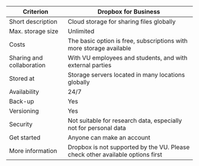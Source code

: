 |Criterion|Dropbox for Business|
|---|---|
|Short description|Cloud storage for sharing files globally|
|Max. storage size|Unlimited|
|Costs|The basic option is free, subscriptions with more storage available|
|Sharing and collaboration| With VU employees and students, and with external parties|
|Stored at|Storage servers located in many locations globally|
|Availability|24/7|
|Back-up|Yes|
|Versioning|Yes|
|Security|Not suitable for research data, especially not for personal data|
|Get started|Anyone can make an account|
|More information|Dropbox is not supported by the VU. Please check other available options first|
